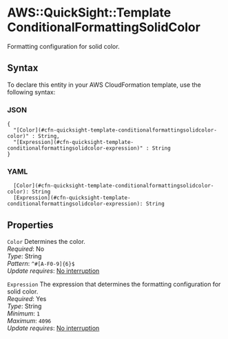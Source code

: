 # AWS::QuickSight::Template ConditionalFormattingSolidColor<a name="aws-properties-quicksight-template-conditionalformattingsolidcolor"></a>

Formatting configuration for solid color\.

## Syntax<a name="aws-properties-quicksight-template-conditionalformattingsolidcolor-syntax"></a>

To declare this entity in your AWS CloudFormation template, use the following syntax:

### JSON<a name="aws-properties-quicksight-template-conditionalformattingsolidcolor-syntax.json"></a>

```
{
  "[Color](#cfn-quicksight-template-conditionalformattingsolidcolor-color)" : String,
  "[Expression](#cfn-quicksight-template-conditionalformattingsolidcolor-expression)" : String
}
```

### YAML<a name="aws-properties-quicksight-template-conditionalformattingsolidcolor-syntax.yaml"></a>

```
  [Color](#cfn-quicksight-template-conditionalformattingsolidcolor-color): String
  [Expression](#cfn-quicksight-template-conditionalformattingsolidcolor-expression): String
```

## Properties<a name="aws-properties-quicksight-template-conditionalformattingsolidcolor-properties"></a>

`Color` <a name="cfn-quicksight-template-conditionalformattingsolidcolor-color"></a>
Determines the color\.  
_Required_: No  
_Type_: String  
_Pattern_: `^#[A-F0-9]{6}$`  
_Update requires_: [No interruption](https://docs.aws.amazon.com/AWSCloudFormation/latest/UserGuide/using-cfn-updating-stacks-update-behaviors.html#update-no-interrupt)

`Expression` <a name="cfn-quicksight-template-conditionalformattingsolidcolor-expression"></a>
The expression that determines the formatting configuration for solid color\.  
_Required_: Yes  
_Type_: String  
_Minimum_: `1`  
_Maximum_: `4096`  
_Update requires_: [No interruption](https://docs.aws.amazon.com/AWSCloudFormation/latest/UserGuide/using-cfn-updating-stacks-update-behaviors.html#update-no-interrupt)
